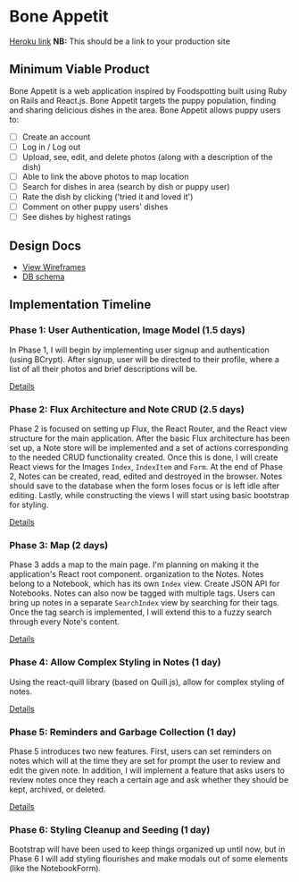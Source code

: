 # Bone Appetit

[Heroku link][heroku] **NB:** This should be a link to your production site

[heroku]: http://www.herokuapp.com

## Minimum Viable Product

Bone Appetit is a web application inspired by Foodspotting built using Ruby on Rails
and React.js. Bone Appetit targets the puppy population, finding and sharing delicious dishes in the area. Bone Appetit allows puppy users to:

<!-- This is a Markdown checklist. Use it to keep track of your progress! -->

- [ ] Create an account
- [ ] Log in / Log out
- [ ] Upload, see, edit, and delete photos (along with a description of the dish)
- [ ] Able to link the above photos to map location
- [ ] Search for dishes in area (search by dish or puppy user)
- [ ] Rate the dish by clicking ('tried it and loved it')
- [ ] Comment on other puppy users' dishes
- [ ] See dishes by highest ratings

## Design Docs
* [View Wireframes][view]
* [DB schema][schema]

[view]: ./docs/views.md
[schema]: ./docs/schema.md

## Implementation Timeline

### Phase 1: User Authentication, Image Model (1.5 days)

In Phase 1, I will begin by implementing user signup and authentication (using
BCrypt). After signup, user will be directed to their profile, where a list of all their photos and brief descriptions will be.

[Details][phase-one]

### Phase 2: Flux Architecture and Note CRUD (2.5 days)

Phase 2 is focused on setting up Flux, the React Router, and the React view
structure for the main application. After the basic Flux architecture has been
set up, a Note store will be implemented and a set of actions corresponding to
the needed CRUD functionality created. Once this is done, I will create React
views for the Images `Index`, `IndexItem` and `Form`. At the end of Phase 2,
Notes can be created, read, edited and destroyed in the browser. Notes should
save to the database when the form loses focus or is left idle after editing.
Lastly, while constructing the views I will start using basic bootstrap for
styling.

[Details][phase-two]

### Phase 3: Map (2 days)

Phase 3 adds a map to the main page. I'm planning on making it the application's React root component. 
organization to the Notes. Notes belong to a Notebook, which has
its own `Index` view. Create JSON API for Notebooks. Notes can also now be
tagged with multiple tags. Users can bring up notes in a separate `SearchIndex`
view by searching for their tags. Once the tag search is implemented, I will
extend this to a fuzzy search through every Note's content.

[Details][phase-three]

### Phase 4: Allow Complex Styling in Notes (1 day)

Using the react-quill library (based on Quill.js), allow for complex styling of
notes.

[Details][phase-four]

### Phase 5: Reminders and Garbage Collection (1 day)

Phase 5 introduces two new features. First, users can set reminders on notes
which will at the time they are set for prompt the user to review and edit the
given note. In addition, I will implement a feature that asks users to review
notes once they reach a certain age and ask whether they should be kept,
archived, or deleted.

[Details][phase-five]

### Phase 6: Styling Cleanup and Seeding (1 day)

Bootstrap will have been used to keep things organized up until now, but in
Phase 6 I will add styling flourishes and make modals out of some elements (like
the NotebookForm).



[phase-one]: ./docs/phases/phase1.md
[phase-two]: ./docs/phases/phase2.md
[phase-three]: ./docs/phases/phase3.md
[phase-four]: ./docs/phases/phase4.md
[phase-five]: ./docs/phases/phase5.md
